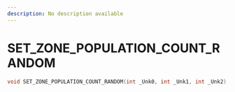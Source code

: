 ```yaml
---
description: No description available 
---
```


# SET_ZONE_POPULATION_COUNT_RANDOM

```cpp
void SET_ZONE_POPULATION_COUNT_RANDOM(int _Unk0, int _Unk1, int _Unk2);
```
